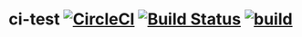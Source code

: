 # ci-test [![CircleCI](https://circleci.com/gh/mosmeh/ci-test.svg?style=shield)](https://circleci.com/gh/mosmeh/ci-test) [![Build Status](https://travis-ci.com/mosmeh/ci-test.svg?branch=master)](https://travis-ci.com/mosmeh/ci-test) [![build](https://github.com/mosmeh/ci-test/workflows/build/badge.svg)](https://github.com/mosmeh/ci-test/actions?query=workflow%3Abuild)
